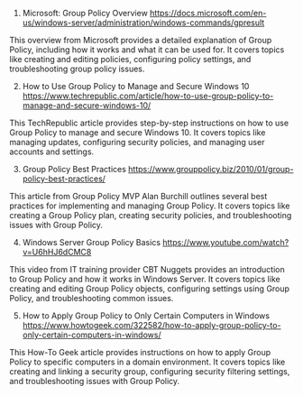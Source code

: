 

1. Microsoft: Group Policy Overview
https://docs.microsoft.com/en-us/windows-server/administration/windows-commands/gpresult

This overview from Microsoft provides a detailed explanation of Group Policy, including how it works and what it can be used for. It covers topics like creating and editing policies, configuring policy settings, and troubleshooting group policy issues.

2. How to Use Group Policy to Manage and Secure Windows 10
https://www.techrepublic.com/article/how-to-use-group-policy-to-manage-and-secure-windows-10/

This TechRepublic article provides step-by-step instructions on how to use Group Policy to manage and secure Windows 10. It covers topics like managing updates, configuring security policies, and managing user accounts and settings.

3. Group Policy Best Practices
https://www.grouppolicy.biz/2010/01/group-policy-best-practices/

This article from Group Policy MVP Alan Burchill outlines several best practices for implementing and managing Group Policy. It covers topics like creating a Group Policy plan, creating security policies, and troubleshooting issues with Group Policy.

4. Windows Server Group Policy Basics
https://www.youtube.com/watch?v=U6hHJ6dCMC8

This video from IT training provider CBT Nuggets provides an introduction to Group Policy and how it works in Windows Server. It covers topics like creating and editing Group Policy objects, configuring settings using Group Policy, and troubleshooting common issues.

5. How to Apply Group Policy to Only Certain Computers in Windows
https://www.howtogeek.com/322582/how-to-apply-group-policy-to-only-certain-computers-in-windows/

This How-To Geek article provides instructions on how to apply Group Policy to specific computers in a domain environment. It covers topics like creating and linking a security group, configuring security filtering settings, and troubleshooting issues with Group Policy.